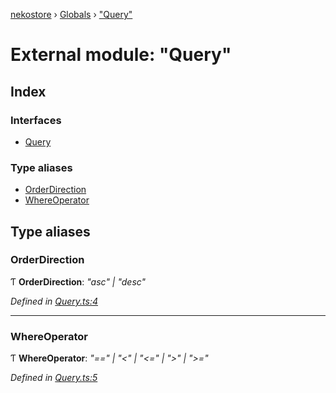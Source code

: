 [nekostore](../README.md) › [Globals](../globals.md) › ["Query"](_query_.md)

# External module: "Query"

## Index

### Interfaces

* [Query](../interfaces/_query_.query.md)

### Type aliases

* [OrderDirection](_query_.md#orderdirection)
* [WhereOperator](_query_.md#whereoperator)

## Type aliases

###  OrderDirection

Ƭ **OrderDirection**: *"asc" | "desc"*

*Defined in [Query.ts:4](https://github.com/esnya/nekostore/blob/99eadde/src/Query.ts#L4)*

___

###  WhereOperator

Ƭ **WhereOperator**: *"==" | "<" | "<=" | ">" | ">="*

*Defined in [Query.ts:5](https://github.com/esnya/nekostore/blob/99eadde/src/Query.ts#L5)*
